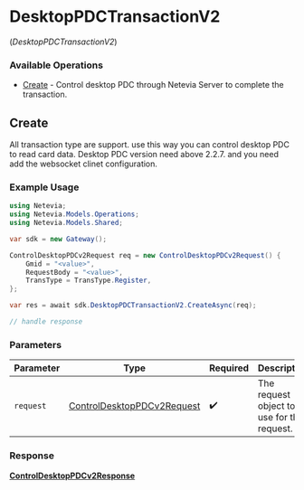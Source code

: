 # DesktopPDCTransactionV2
(*DesktopPDCTransactionV2*)

### Available Operations

* [Create](#create) - Control desktop PDC through Netevia Server to complete the transaction.

## Create

All transaction type are support. use this way you can control desktop PDC to read card data.
Desktop PDC version need above 2.2.7. and you need add the websocket clinet configuration.


### Example Usage

```csharp
using Netevia;
using Netevia.Models.Operations;
using Netevia.Models.Shared;

var sdk = new Gateway();

ControlDesktopPDCv2Request req = new ControlDesktopPDCv2Request() {
    Gmid = "<value>",
    RequestBody = "<value>",
    TransType = TransType.Register,
};

var res = await sdk.DesktopPDCTransactionV2.CreateAsync(req);

// handle response
```

### Parameters

| Parameter                                                                           | Type                                                                                | Required                                                                            | Description                                                                         |
| ----------------------------------------------------------------------------------- | ----------------------------------------------------------------------------------- | ----------------------------------------------------------------------------------- | ----------------------------------------------------------------------------------- |
| `request`                                                                           | [ControlDesktopPDCv2Request](../../Models/Operations/ControlDesktopPDCv2Request.md) | :heavy_check_mark:                                                                  | The request object to use for the request.                                          |


### Response

**[ControlDesktopPDCv2Response](../../Models/Operations/ControlDesktopPDCv2Response.md)**

